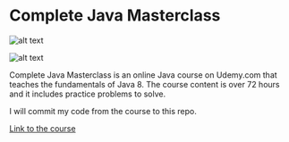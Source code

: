 # Complete Java Masterclass

![alt text](https://www.udemy.com/staticx/udemy/images/v6/default-meta-image.png "Udemy" )

![alt text](https://i2.wp.com/www.bestonlinecourses.info/wp-content/uploads/2015/12/Udemy-Java.jpg?resize=750%2C422 "Java")

Complete Java Masterclass is an online Java course on Udemy.com that teaches the fundamentals of Java 8.
The course content is over 72 hours and it includes practice problems to solve.

I will commit my code from the course to this repo.

[Link to the course](https://www.udemy.com/java-the-complete-java-developer-course/)
